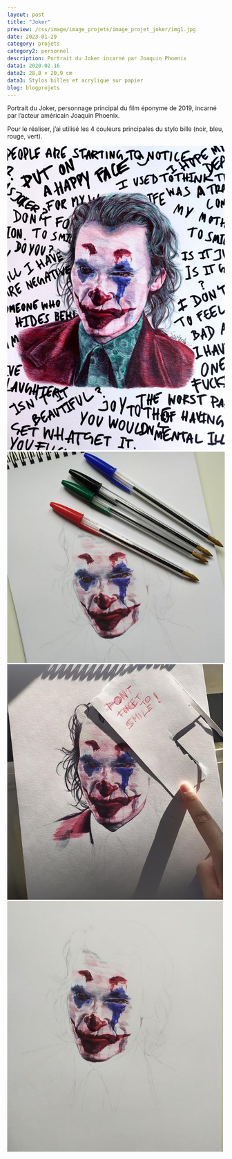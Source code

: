 ```yaml
---
layout: post
title: "Joker"
preview: /css/image/image_projets/image_projet_joker/img1.jpg
date: 2023-01-29
category: projets 
category2: personnel
description: Portrait du Joker incarné par Joaquin Phoenix
data1: 2020.02.16
data2: 28,8 × 20,9 cm
data3: Stylos billes et acrylique sur papier
blog: blogprojets
---
```


Portrait du Joker, personnage principal du film éponyme de 2019, incarné par l’acteur américain Joaquin Phoenix.

Pour le réaliser, j’ai utilisé les 4 couleurs principales du stylo bille (noir, bleu, rouge, vert).

<div class="image_container">
<div><img onclick="Zoom(this)" class="img-gallery" src="/css/image/image_projets/image_projet_joker/img1.jpg"></div>
<div><img onclick="Zoom(this)" class="img-gallery" src="/css/image/image_projets/image_projet_joker/img4.jpg"></div>
<div><img onclick="Zoom(this)" class="img-gallery" src="/css/image/image_projets/image_projet_joker/img2.jpg"></div>
<div><img onclick="Zoom(this)" class="img-gallery" src="/css/image/image_projets/image_projet_joker/img3.jpg"></div>
</div>
